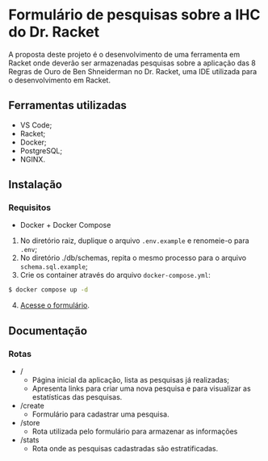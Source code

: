 # Formulário de pesquisas sobre a IHC do Dr. Racket

A proposta deste projeto é o desenvolvimento de uma ferramenta em Racket onde deverão ser armazenadas pesquisas sobre a aplicação das 8 Regras de Ouro de Ben Shneiderman no Dr. Racket, uma IDE utilizada para o desenvolvimento em Racket.

## Ferramentas utilizadas

- VS Code;
- Racket;
- Docker;
- PostgreSQL;
- NGINX.

## Instalação

###  Requisitos

- Docker + Docker Compose

1. No diretório raiz, duplique o arquivo `.env.example` e renomeie-o para `.env`;
2. No diretório ./db/schemas, repita o mesmo processo para o arquivo `schema.sql.example`;
3. Crie os container através do arquivo `docker-compose.yml`:
```bash
$ docker compose up -d
```
4. [Acesse o formulário](http://localhost:9001).

## Documentação

### Rotas

- /
    - Página inicial da aplicação, lista as pesquisas já realizadas;
    - Apresenta links para criar uma nova pesquisa e para visualizar as estatísticas das pesquisas.
- /create
    - Formulário para cadastrar uma pesquisa.
- /store
    - Rota utilizada pelo formulário para armazenar as informações
- /stats
    - Rota onde as pesquisas cadastradas são estratificadas.
